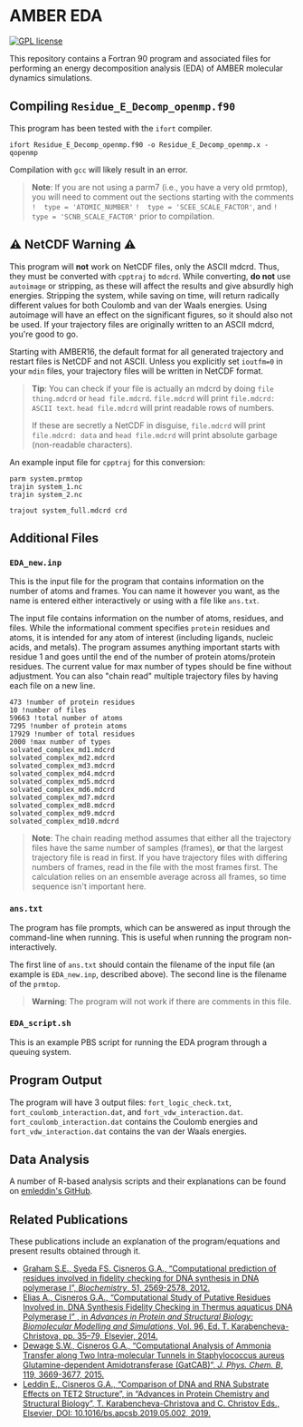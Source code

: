 # AMBER EDA

[![GPL license](https://img.shields.io/badge/license-GPLv3-blue.svg?style=flat)](https://github.com/CisnerosResearch/AMBER-EDA/blob/main/LICENSE)

This repository contains a Fortran 90 program and associated files for
performing an energy decomposition analysis (EDA) of AMBER molecular dynamics
simulations.

## Compiling `Residue_E_Decomp_openmp.f90`

This program has been tested with the `ifort` compiler.
```
ifort Residue_E_Decomp_openmp.f90 -o Residue_E_Decomp_openmp.x -qopenmp
```

Compilation with `gcc` will likely result in an error.

> **Note**: If you are not using a parm7 (i.e., you have a very old prmtop),
> you will need to comment out the sections starting with the
> comments
> `!  type = 'ATOMIC_NUMBER'`
> `!  type = 'SCEE_SCALE_FACTOR'`, and
> `!  type = 'SCNB_SCALE_FACTOR'`
> prior to compilation.

## :warning: NetCDF Warning :warning:

This program will **not** work on NetCDF files, only the ASCII mdcrd.
Thus, they must be converted with `cpptraj` to `mdcrd`.
While converting, **do not** use `autoimage` or stripping, as
these will affect the results and give absurdly high energies.
Stripping the system, while saving on time, will return radically different
values for both Coulomb and van der Waals energies.
Using autoimage will have an effect on the significant figures, so it should
also not be used.
If your trajectory files are originally written to an ASCII mdcrd, you're good
to go.

Starting with AMBER16, the default format for all generated trajectory and
restart files is NetCDF and not ASCII.
Unless you explicitly set `ioutfm=0` in your `mdin` files,
your trajectory files will be written in NetCDF format.

> **Tip**: You can check if your file is actually an mdcrd by doing
> `file thing.mdcrd` or `head file.mdcrd`.
> `file.mdcrd` will print `file.mdcrd: ASCII text`.
> `head file.mdcrd` will print readable rows of numbers.
>
> If these are secretly a NetCDF in disguise, `file.mdcrd` will print
> `file.mdcrd: data` and `head file.mdcrd` will print absolute garbage
> (non-readable characters).

An example input file for `cpptraj` for this conversion:
```
parm system.prmtop
trajin system_1.nc
trajin system_2.nc

trajout system_full.mdcrd crd
```

## Additional Files

### `EDA_new.inp`

This is the input file for the program that contains information on the
number of atoms and frames.
You can name it however you want, as the name is entered either interactively
or using with a file like `ans.txt`.

The input file contains information on the number of atoms, residues, and files.
While the informational comment specifies `protein` residues and atoms, it is
intended for any atom of interest (including ligands, nucleic
acids, and metals).
The program assumes anything important starts with residue 1 and goes until
the end of the number of protein atoms/protein residues.
The current value for max number of types should be fine without adjustment.
You can also "chain read" multiple trajectory files by having each file on a new
line.

```
473 !number of protein residues
10 !number of files
59663 !total number of atoms
7295 !number of protein atoms
17929 !number of total residues
2000 !max number of types
solvated_complex_md1.mdcrd
solvated_complex_md2.mdcrd
solvated_complex_md3.mdcrd
solvated_complex_md4.mdcrd
solvated_complex_md5.mdcrd
solvated_complex_md6.mdcrd
solvated_complex_md7.mdcrd
solvated_complex_md8.mdcrd
solvated_complex_md9.mdcrd
solvated_complex_md10.mdcrd
```

> **Note**: The chain reading method assumes that either all the trajectory
> files have the same number of samples (frames), **or** that the largest
> trajectory file is read in first.
> If you have trajectory files with differing numbers of frames, read in the
> file with the most frames first.
> The calculation relies on an ensemble average across all frames, so time
> sequence isn't important here.

### `ans.txt`

The program has file prompts, which can be answered as input through the
command-line when running.
This is useful when running the program non-interactively.

The first line of `ans.txt` should contain the filename of the input file
(an example is `EDA_new.inp`, described above).
The second line is the filename of the `prmtop`.

> **Warning**: The program will not work if there are comments in this file.

### `EDA_script.sh`

This is an example PBS script for running the EDA program through
a queuing system.

## Program Output

The program will have 3 output files: `fort_logic_check.txt`,
`fort_coulomb_interaction.dat`, and `fort_vdw_interaction.dat`.
`fort_coulomb_interaction.dat` contains the Coulomb energies and
`fort_vdw_interaction.dat` contains the van der Waals energies.

## Data Analysis

A number of R-based analysis scripts and their explanations can be found on
[emleddin's GitHub](https://github.com/emleddin/research-scripts/tree/main/amber-analysis/EDA).

## Related Publications

These publications include an explanation of the program/equations and present
results obtained through it.

- [Graham S.E., Syeda FS. Cisneros G.A., “Computational prediction of residues involved in fidelity checking for DNA synthesis in DNA polymerase I”, *Biochemistry*, 51, 2569-2578, 2012.](https://doi.org/10.1021/bi201856m)
- [Elias A., Cisneros G.A., “Computational Study of Putative Residues Involved in, DNA Synthesis Fidelity Checking in Thermus aquaticus DNA Polymerase I” , in *Advances in Protein and Structural Biology: Biomolecular Modelling and Simulations*, Vol. 96, Ed. T. Karabencheva-Christova, pp. 35–79, Elsevier, 2014.](https://doi.org/10.1016/bs.apcsb.2014.06.003)
- [Dewage S.W., Cisneros G.A., “Computational Analysis of Ammonia Transfer along Two Intra-molecular Tunnels in Staphylococcus aureus Glutamine-dependent Amidotransferase (GatCAB)”, *J. Phys. Chem. B*, 119, 3669-3677, 2015.](https://doi.org/10.1021/jp5123568)
- [Leddin E., Cisneros G.A., “Comparison of DNA and RNA Substrate Effects on TET2 Structure”, in “Advances in Protein Chemistry and Structural Biology”, T. Karabencheva-Christova and C. Christov Eds., Elsevier, DOI: 10.1016/bs.apcsb.2019.05.002, 2019.](https://doi.org/10.1016/bs.apcsb.2019.05.002)
